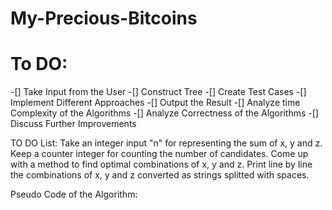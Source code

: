 # My-Precious-Bitcoins

# To DO:

-[] Take Input from the User
-[] Construct Tree
-[] Create Test Cases
-[] Implement Different Approaches
-[] Output the Result
-[] Analyze time Complexity of the Algorithms
-[] Analyze Correctness of the Algorithms
-[] Discuss Further Improvements

TO DO List:
  Take an integer input "n" for representing the sum of x, y and z.
  Keep a counter integer for counting the number of candidates.
  Come up with a method to find optimal combinations of x, y and z.
  Print line by line the combinations of x, y and z converted as strings splitted with spaces.


Pseudo Code of the Algorithm:
